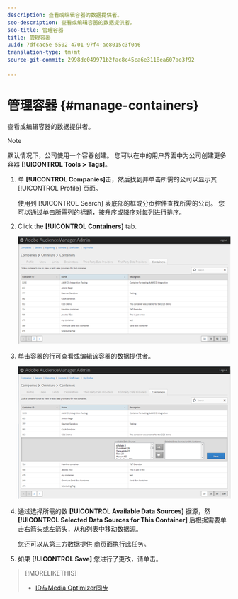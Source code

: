 ```yaml
---
description: 查看或编辑容器的数据提供者。
seo-description: 查看或编辑容器的数据提供者。
seo-title: 管理容器
title: 管理容器
uuid: 7dfcac5e-5502-4701-97f4-ae8015c3f0a6
translation-type: tm+mt
source-git-commit: 2998dc049971b2fac8c45ca6e3118ea607ae3f92

---
```



# 管理容器 {#manage-containers}

查看或编辑容器的数据提供者。

<!-- t_containers.xml -->

>[!NOTE]
>
>默认情况下，公司使用一个容器创建。 您可以在中的用户界面中为公司创建更多容器 **[!UICONTROL Tools > Tags]**。

1. 单 **[!UICONTROL Companies]**&#x200B;击，然后找到并单击所需的公司以显示其 [!UICONTROL Profile] 页面。

   使用列 [!UICONTROL Search] 表底部的框或分页控件查找所需的公司。 您可以通过单击所需列的标题，按升序或降序对每列进行排序。

1. Click the **[!UICONTROL Containers]** tab.

   ![](assets/containers.png)

1. 单击容器的行可查看或编辑该容器的数据提供者。

   ![步骤结果](assets/containers_edit.png)

1. 通过选择所需的数 **[!UICONTROL Available Data Sources]** 据源，然 **[!UICONTROL Selected Data Sources for This Container]** 后根据需要单击右箭头或左箭头，从和列表中移动数据源。

   您还可以从第三方数据提供 [商页面执行此](../companies/admin-third-party-providers.md#task_E942DD674D794BA6B8EFD52FD866E689)任务。

1. 如果 **[!UICONTROL Save]** 您进行了更改，请单击。

>[!MORELIKETHIS]
>
>* [ID与Media Optimizer同步](../companies/admin-amo-sync.md#concept_2B5537233DAA4860B3503B344F937D83)


